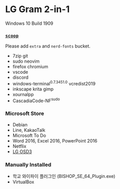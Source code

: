 LG Gram 2-in-1
========
Windows 10 Build 1909

### [`scoop`](https://scoop.sh)
Please add `extra` and `nerd-fonts` bucket.

- 7zip git
- sudo neovim
- firefox chromium
- vscode
- discord
- windows-terminal<sup>0.7.3451.0</sup> vcredist2019
- inkscape krita gimp
- xournalpp
- CascadiaCode-NF<sup>sudo</sup>

### Microsoft Store
- Debian
- Line, KakaoTalk
- Microsoft To Do
- Word 2016, Excel 2016, PowerPoint 2016
- Netflix
- [LG OSD3](https://www.microsoft.com/store/productId/9MT4DPF2JW9Z)

### Manually Installed
- 학교 와이파이 플러그인 (BISHOP_SE_64_Plugin.exe)
- VirtualBox
